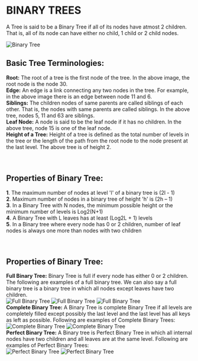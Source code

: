 # BINARY TREES

A Tree is said to be a Binary Tree if all of its nodes have atmost 2 children. That is, all of its node can have either no child, 1 child or 2 child nodes.

![Binary Tree](https://media.geeksforgeeks.org/wp-content/uploads/binary_tree-1.png)

## Basic Tree Terminologies:
**Root:** The root of a tree is the first node of the tree. In the above image, the root node is the node 30.<br/>
**Edge:** An edge is a link connecting any two nodes in the tree. For example, in the above image there is an edge between node 11 and 6.<br/>
**Siblings:** The children nodes of same parents are called siblings of each other. That is, the nodes with same parents are called siblings. In the above tree, nodes 5, 11 and 63 are siblings.<br/>
**Leaf Node:** A node is said to be the leaf node if it has no children. In the above tree, node 15 is one of the leaf node.<br/>
**Height of a Tree:** Height of a tree is defined as the total number of levels in the tree or the length of the path from the root node to the node present at the last level. The above tree is of height 2.
<br/>
<br/>
<br/>
## Properties of Binary Tree:
**1**. The maximum number of nodes at level 'l' of a binary tree is (2l - 1)<br/>
**2**. Maximum number of nodes in a binary tree of height 'h' is (2h – 1)<br/>
**3**. In a Binary Tree with N nodes, the minimum possible height or the minimum number of levels is Log2(N+1)<br/>
**4**. A Binary Tree with L leaves has at least (Log2L + 1) levels<br/>
**5**. In a Binary tree where every node has 0 or 2 children, number of leaf nodes is always one more than nodes with two children<br/>
<br/>
<br/>
## Properties of Binary Tree:
**Full Binary Tree:** Binary Tree is full if every node has either 0 or 2 children. The following are examples of a full binary tree. We can also say a full binary tree is a binary tree in which all nodes except leaves have two children.<br/>
![Full Binary Tree](https://media.geeksforgeeks.org/wp-content/cdn-uploads/20191211141440/136.png)
![Full Binary Tree](https://media.geeksforgeeks.org/wp-content/cdn-uploads/20191211141452/226.png)
![Full Binary Tree](https://media.geeksforgeeks.org/wp-content/cdn-uploads/20191211141507/324.png)
<br/>
**Complete Binary Tree:** A Binary Tree is complete Binary Tree if all levels are completely filled except possibly the last level and the last level has all keys as left as possible. Following are examples of Complete Binary Trees:<br/>
![Complete Binary Tree](https://media.geeksforgeeks.org/wp-content/cdn-uploads/20191211141521/416.png)
![Complete Binary Tree](https://media.geeksforgeeks.org/wp-content/cdn-uploads/20191211141536/520.png)
<br/>
**Perfect Binary Tree:** A Binary tree is Perfect Binary Tree in which all internal nodes have two children and all leaves are at the same level. Following are examples of Perfect Binary Trees:<br/>
![Perfect Binary Tree](https://media.geeksforgeeks.org/wp-content/cdn-uploads/20191211141548/617.png)
![Perfect Binary Tree](https://media.geeksforgeeks.org/wp-content/cdn-uploads/20191211141559/714.png)
